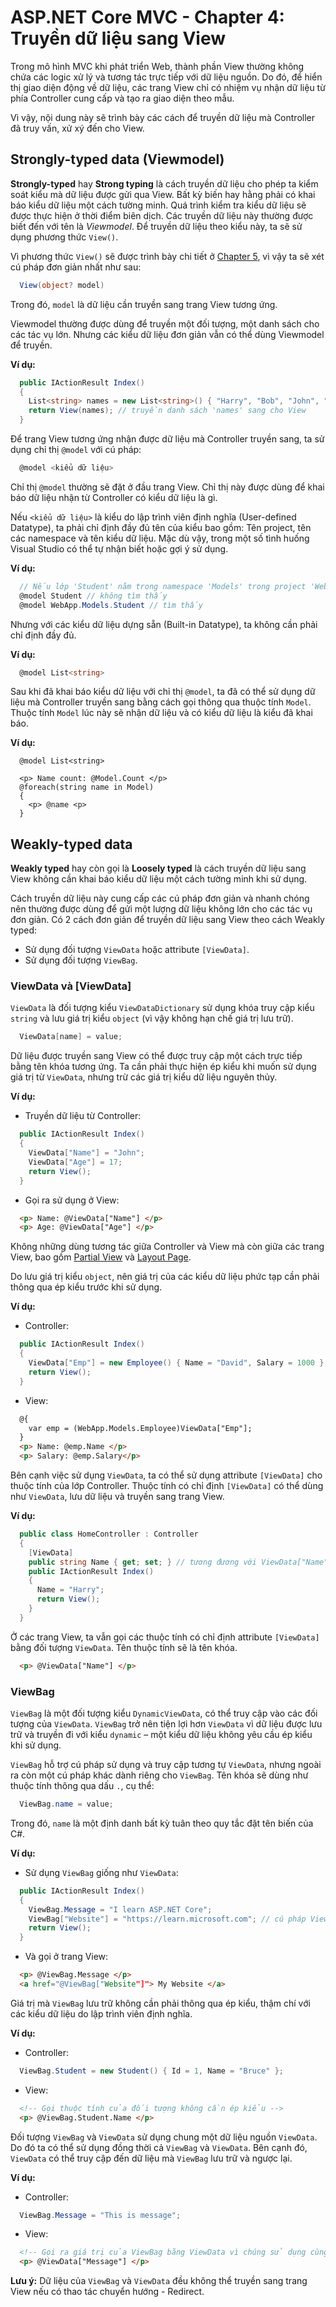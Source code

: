 # ASP.NET Core MVC - Chapter 4: Truyền dữ liệu sang View

Trong mô hình MVC khi phát triển Web, thành phần View thường không chứa các logic xử lý và tương tác trực tiếp với dữ liệu nguồn. Do đó, để hiển thị giao diện động về dữ liệu, các trang View chỉ có nhiệm vụ nhận dữ liệu từ phía Controller cung cấp và tạo ra giao diện theo mẫu.

Vì vậy, nội dung này sẽ trình bày các cách để truyền dữ liệu mà Controller đã truy vấn, xử xý đến cho View.

## Strongly-typed data (Viewmodel)
**Strongly-typed** hay **Strong typing** là cách truyền dữ liệu cho phép ta kiểm soát kiểu mà dữ liệu được gửi qua View. Bất kỳ biến hay hằng phải có khai báo kiểu dữ liệu một cách tường minh. Quá trình kiểm tra kiểu dữ liệu sẽ được thực hiện ở thời điểm biên dịch.
Các truyền dữ liệu này thường được biết đến với tên là *Viewmodel*. Để truyền dữ liệu theo kiểu này, ta sẽ sử dụng phương thức `View()`. 

Vì phương thức `View()` sẽ được trình bày chi tiết ở [Chapter 5](/Chapter5.md), vì vậy ta sẽ xét cú pháp đơn giản nhất như sau:

```csharp
  View(object? model)
```
Trong đó, `model` là dữ liệu cần truyền sang trang View tương ứng.

Viewmodel thường được dùng để truyền một đối tượng, một danh sách cho các tác vụ lớn. Nhưng các kiểu dữ liệu đơn giản vẫn có thể dùng Viewmodel để truyền.

**Ví dụ:**
```csharp
  public IActionResult Index()
  {
    List<string> names = new List<string>() { "Harry", "Bob", "John", "Mary" };
    return View(names); // truyền danh sách 'names' sang cho View
  }
```
Để trang View tương ứng nhận được dữ liệu mà Controller truyền sang, ta sử dụng chỉ thị `@model` với cú pháp:

```csharp
  @model <kiểu dữ liệu>
```
Chỉ thị `@model` thường sẽ đặt ở đầu trang View. Chỉ thị này được dùng để khai báo dữ liệu nhận từ Controller có kiểu dữ liệu là gì.

Nếu `<kiểu dữ liệu>` là kiểu do lập trình viên định nghĩa (User-defined Datatype), ta phải chỉ định đầy đủ tên của kiểu bao gồm: Tên project, tên các namespace và tên kiểu dữ liệu. 
Mặc dù vậy, trong một số tình huống Visual Studio có thể tự nhận biết hoặc gợi ý sử dụng.

**Ví dụ:**
```csharp
  // Nếu lớp 'Student' nằm trong namespace 'Models' trong project 'WebApp'
  @model Student // không tìm thấy
  @model WebApp.Models.Student // tìm thấy
```
Nhưng với các kiểu dữ liệu dựng sẵn (Built-in Datatype), ta không cần phải chỉ định đầy đủ.

**Ví dụ:**
```csharp
  @model List<string>
```
Sau khi đã khai báo kiểu dữ liệu với chỉ thị `@model`, ta đã có thể sử dụng dữ liệu mà Controller truyền sang bằng cách gọi thông qua thuộc tính `Model`. Thuộc tính `Model` lúc này sẽ nhận dữ liệu và có kiểu dữ liệu là kiểu đã khai báo.

**Ví dụ:**
```csharp, html
  @model List<string>
	
  <p> Name count: @Model.Count </p>
  @foreach(string name in Model)
  {
    <p> @name <p>
  }
```

## Weakly-typed data
**Weakly typed** hay còn gọi là **Loosely typed** là cách truyền dữ liệu sang View không cần khai báo kiểu dữ liệu một cách tường minh khi sử dụng.

Cách truyền dữ liệu này cung cấp các cú pháp đơn giản và nhanh chóng nên thường được dùng để gửi một lượng dữ liệu không lớn cho các tác vụ đơn giản.
Có 2 cách đơn giản để truyền dữ liệu sang View theo cách Weakly typed:
* Sử dụng đối tượng `ViewData` hoặc attribute `[ViewData]`.
* Sử dụng đối tượng `ViewBag`.

### ViewData và [ViewData]
`ViewData` là đối tượng kiểu `ViewDataDictionary` sử dụng khóa truy cập kiểu `string` và lưu giá trị kiểu `object` (vì vậy không hạn chế giá trị lưu trữ).
```csharp
  ViewData[name] = value;
```
Dữ liệu được truyền sang View có thể được truy cập một cách trực tiếp bằng tên khóa tương ứng. Ta cần phải thực hiện ép kiểu khi muốn sử dụng giá trị từ `ViewData`, nhưng trừ các giá trị kiểu dữ liệu nguyên thủy.

**Ví dụ:**
* Truyền dữ liệu từ Controller:
```csharp
  public IActionResult Index()
  {
    ViewData["Name"] = "John";
    ViewData["Age"] = 17;
    return View();
  }
```
* Gọi ra sử dụng ở View:
```html
  <p> Name: @ViewData["Name"] </p>
  <p> Age: @ViewData["Age"] </p>
```
Không những dùng tương tác giữa Controller và View mà còn giữa các trang View, bao gồm [Partial View]() và [Layout Page]().

Do lưu giá trị kiểu `object`, nên giá trị của các kiểu dữ liệu phức tạp cần phải thông qua ép kiểu trước khi sử dụng.

**Ví dụ:**
* Controller:
```csharp
  public IActionResult Index()
  {
    ViewData["Emp"] = new Employee() { Name = "David", Salary = 1000 };
    return View();
  }
```
* View:
```html
  @{
    var emp = (WebApp.Models.Employee)ViewData["Emp"];
  }
  <p> Name: @emp.Name </p>
  <p> Salary: @emp.Salary</p>
```
Bên cạnh việc sử dụng `ViewData`, ta có thể sử dụng attribute `[ViewData]` cho thuộc tính của lớp Controller. Thuộc tính có chỉ định `[ViewData]` có thể dùng như `ViewData`, lưu dữ liệu và truyền sang trang View.

**Ví dụ:**
```csharp
  public class HomeController : Controller
  {
    [ViewData]
    public string Name { get; set; } // tương đương với ViewData["Name"]
    public IActionResult Index()
    {
      Name = "Harry";
      return View();
    }
  }
```
Ở các trang View, ta vẫn gọi các thuộc tính có chỉ định attribute `[ViewData]` bằng đối tượng `ViewData`. Tên thuộc tính sẽ là tên khóa.
```html
  <p> @ViewData["Name"] </p>
```

### ViewBag
`ViewBag` là một đối tượng kiểu `DynamicViewData`, có thể truy cập vào các đối tượng của `ViewData`. `ViewBag` trở nên tiện lợi hơn `ViewData` vì dữ liệu được lưu trữ và truyền đi với kiểu `dynamic` – một kiểu dữ liệu không yêu cầu ép kiểu khi sử dụng.

`ViewBag` hỗ trợ cú pháp sử dụng và truy cập tương tự `ViewData`, nhưng ngoài ra còn một cú pháp khác dành riêng cho `ViewBag`. Tên khóa sẽ dùng như thuộc tính thông qua dấu `.`, cụ thể:
```csharp
  ViewBag.name = value;
```
Trong đó, `name` là một định danh bất kỳ tuân theo quy tắc đặt tên biến của C#.

**Ví dụ:**
* Sử dụng `ViewBag` giống như `ViewData`:
```csharp
  public IActionResult Index()
  {
    ViewBag.Message = "I learn ASP.NET Core";
    ViewBag["Website"] = "https://learn.microsoft.com"; // cú pháp ViewData
    return View();
  }
```
* Và gọi ở trang View:
```html
  <p> @ViewBag.Message </p>
  <a href="@ViewBag["Website"]"> My Website </a>
```
Giá trị mà `ViewBag` lưu trữ không cần phải thông qua ép kiểu, thậm chí với các kiểu dữ liệu do lập trình viên định nghĩa.

**Ví dụ:**
* Controller:
```csharp
  ViewBag.Student = new Student() { Id = 1, Name = "Bruce" };
```
* View:
```html
  <!-- Gọi thuộc tính của đối tượng không cần ép kiểu -->
  <p> @ViewBag.Student.Name </p>
```
Đối tượng `ViewBag` và `ViewData` sử dụng chung một dữ liệu nguồn `ViewData`. Do đó ta có thể sử dụng đồng thời cả `ViewBag` và `ViewData`. Bên cạnh đó, `ViewData` có thể truy cập đến dữ liệu mà `ViewBag` lưu trữ và ngược lại.

**Ví dụ:**
* Controller:
```csharp
  ViewBag.Message = "This is message";
```
* View:
```html
  <!-- Gọi ra giá trị của ViewBag bằng ViewData vì chúng sử dụng cùng nguồn dữ liệu -->
  <p> @ViewData["Message"] </p>
```
**Lưu ý:** Dữ liệu của `ViewBag` và `ViewData` đều không thể truyền sang trang View nếu có thao tác chuyển hướng - Redirect.
